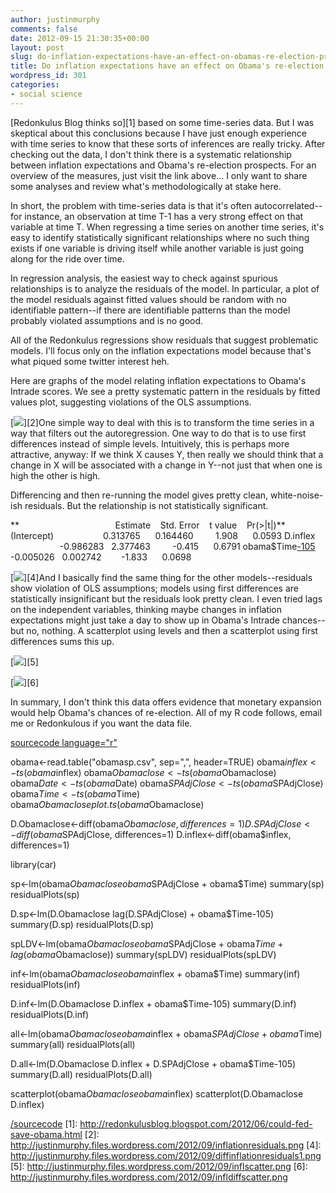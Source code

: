 ```yaml
---
author: justinmurphy
comments: false
date: 2012-09-15 21:30:35+00:00
layout: post
slug: do-inflation-expectations-have-an-effect-on-obamas-re-election-prospects
title: Do inflation expectations have an effect on Obama's re-election prospects?
wordpress_id: 301
categories:
- social science
---
```


[Redonkulus Blog thinks so][1] based on some time-series data. But I was skeptical about this conclusions because I have just enough experience with time series to know that these sorts of inferences are really tricky. After checking out the data, I don't think there is a systematic relationship between inflation expectations and Obama's re-election prospects. For an overview of the measures, just visit the link above... I only want to share some analyses and review what's methodologically at stake here.

In short, the problem with time-series data is that it's often autocorrelated--for instance, an observation at time T-1 has a very strong effect on that variable at time T. When regressing a time series on another time series, it's easy to identify statistically significant relationships where no such thing exists if one variable is driving itself while another variable is just going along for the ride over time.

In regression analysis, the easiest way to check against spurious relationships is to analyze the residuals of the model. In particular, a plot of the model residuals against fitted values should be random with no identifiable pattern--if there are identifiable patterns than the model probably violated assumptions and is no good.

All of the Redonkulus regressions show residuals that suggest problematic models. I'll focus only on the inflation expectations model because that's what piqued some twitter interest heh.

Here are graphs of the model relating inflation expectations to Obama's Intrade scores. We see a pretty systematic pattern in the residuals by fitted values plot, suggesting violations of the OLS assumptions.

[![][image-1]][2]One simple way to deal with this is to transform the time series in a way that filters out the autoregression. One way to do that is to use first differences instead of simple levels. Intuitively, this is perhaps more attractive, anyway: If we think X causes Y, then really we should think that a change in X will be associated with a change in Y--not just that when one is high the other is high.

Differencing and then re-running the model gives pretty clean, white-noise-ish residuals. But the relationship is not statistically significant.

**                                       Estimate    Std. Error    t value    Pr(>|t|)**
(Intercept)                    0.313765      0.164460         1.908      0.0593
D.inflex                         -0.986283   2.377463         -0.415      0.6791
obama$Time[-105]()     -0.005026   0.002742        -1.833      0.0698

[![][image-2]][4]And I basically find the same thing for the other models--residuals show violation of OLS assumptions; models using first differences are statistically insignificant but the residuals look pretty clean. I even tried lags on the independent variables, thinking maybe changes in inflation expectations might just take a day to show up in Obama's Intrade chances--but no, nothing. A scatterplot using levels and then a scatterplot using first differences sums this up.

[![][image-3]][5]

[![][image-4]][6]

In summary, I don't think this data offers evidence that monetary expansion would help Obama's chances of re-election. All of my R code follows, email me or Redonkulous if you want the data file.

[sourcecode language="r"]()

obama<-read.table("obamasp.csv", sep=",", header=TRUE)
obama$inflex<-ts(obama$inflex)
obama$Obamaclose<-ts(obama$Obamaclose)
obama$Date<-ts(obama$Date)
obama$SPAdjClose<-ts(obama$SPAdjClose)
obama$Time<-ts(obama$Time)
obama$Obamaclose
plot.ts(obama$Obamaclose)

D.Obamaclose<-diff(obama$Obamaclose, differences=1)
D.SPAdjClose<-diff(obama$SPAdjClose, differences=1)
D.inflex<-diff(obama$inflex, differences=1)

library(car)

sp<-lm(obama$Obamaclose  obama$SPAdjClose + obama$Time)
summary(sp)
residualPlots(sp)

D.sp<-lm(D.Obamaclose  lag(D.SPAdjClose) + obama$Time-105)
summary(D.sp)
residualPlots(D.sp)

spLDV<-lm(obama$Obamaclose  obama$SPAdjClose + obama$Time + lag(obama$Obamaclose))
summary(spLDV)
residualPlots(spLDV)

inf<-lm(obama$Obamaclose  obama$inflex + obama$Time)
summary(inf)
residualPlots(inf)

D.inf<-lm(D.Obamaclose  D.inflex + obama$Time-105)
summary(D.inf)
residualPlots(D.inf)

all<-lm(obama$Obamaclose  obama$inflex + obama$SPAdjClose + obama$Time)
summary(all)
residualPlots(all)

D.all<-lm(D.Obamaclose  D.inflex + D.SPAdjClose + obama$Time-105)
summary(D.all)
residualPlots(D.all)

scatterplot(obama$Obamaclose  obama$inflex)
scatterplot(D.Obamaclose  D.inflex)

[/sourcecode]()
[1]:	http://redonkulusblog.blogspot.com/2012/06/could-fed-save-obama.html
[2]:	http://justinmurphy.files.wordpress.com/2012/09/inflationresiduals.png
[4]:	http://justinmurphy.files.wordpress.com/2012/09/diffinflationresiduals1.png
[5]:	http://justinmurphy.files.wordpress.com/2012/09/inflscatter.png
[6]:	http://justinmurphy.files.wordpress.com/2012/09/infldiffscatter.png


[image-1]:	http://justinmurphy.files.wordpress.com/2012/09/inflationresiduals.png
[image-2]:	http://justinmurphy.files.wordpress.com/2012/09/diffinflationresiduals1.png
[image-3]:	http://justinmurphy.files.wordpress.com/2012/09/inflscatter.png
[image-4]:	http://justinmurphy.files.wordpress.com/2012/09/infldiffscatter.png